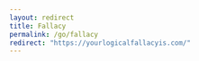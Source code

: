 ```yaml
---
layout: redirect
title: Fallacy
permalink: /go/fallacy
redirect: "https://yourlogicalfallacyis.com/"
---
```

